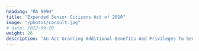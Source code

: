 ```yaml
---
heading: "RA 9994"
title: "Expanded Senior Citizens Act of 2010"
image: "/photos/consult.jpg"
# date: 2022-09-20
weight: 26
description: "An Act Granting Additional Benefits And Privileges To Senior Citizens Further Amending Republic Act No. 7432, As Amended, Otherwise Known As 'an Act To Maximize The Contribution Of Senior Citizens To Nation Building, Grant Benefits And Special Privileges And For Other Purposes'"
---
```

